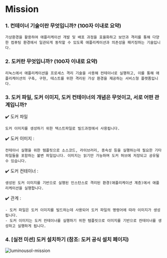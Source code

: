 # Mission

### 1. 컨테이너 기술이란 무엇입니까? (100자 이내로 요약)
    가상환경을 활용하여 애플리케이션 개발 및 배포 과정을 효율화하고 보안과 격리를 통해 다양한 컴퓨팅 환경에서 일관되게 동작할 수 있도록 애플리케이션과 의존성을 패키징하는 기술입니다.

### 2. 도커란 무엇입니까? (100자 이내로 요약)
    리눅스에서 애플리케이션을 프로세스 격리 기술을 사용해 컨테이너로 실행하고, 이를 통해 애플리케이션의 구축, 구현, 테스트를 위한 격리된 가상 환경을 제공하는 서비스형 플랫폼입니다.

### 3. 도커 파일, 도커 이미지, 도커 컨테이너의 개념은 무엇이고, 서로 어떤 관계입니까?
✔️ 도커 파일
<br/>

    도커 이미지를 생성하기 위한 텍스트파일로 빌드과정에서 사용됩니다. 

✔️ 도커 이미지 :
<br/>

    컨테이너 실행을 위한 템플릿으로 소스코드, 라이브러리, 종속성 등을 실행하는데 필요한 기타파일들을 포함하는 불변 파일입니다. 이미지는 읽기만 가능하며 도커 허브에 저장되고 공유될 수 있습니다. 

✔️ 도커 컨테이너 :
<br/>

    생성된 도커 이미지를 기반으로 실행된 인스턴스로 격리된 환경(애플리케이션 계층)에서 애플리케이션을 실행합니다.  

✔️ 관계 :
<br/>

    - 도커 파일은 도커 이미지를 빌드하는데 사용되어 도커 파일의 명령어에 따라 이미지가 생성됩니다.
    - 도커 이미지는 도커 컨테이너를 실행하기 위한 템플릿으로 이미지를 기반으로 컨테이너를 생성하고 실행하게 됩니다.

### 4. [실전 미션] 도커 설치하기 (참조: 도커 공식 설치 페이지)

![luminousol-mission](https://github.com/luminousol/portfolio/assets/130022922/f917ccb4-e7d4-41d9-a7ea-f35fc9694877)
